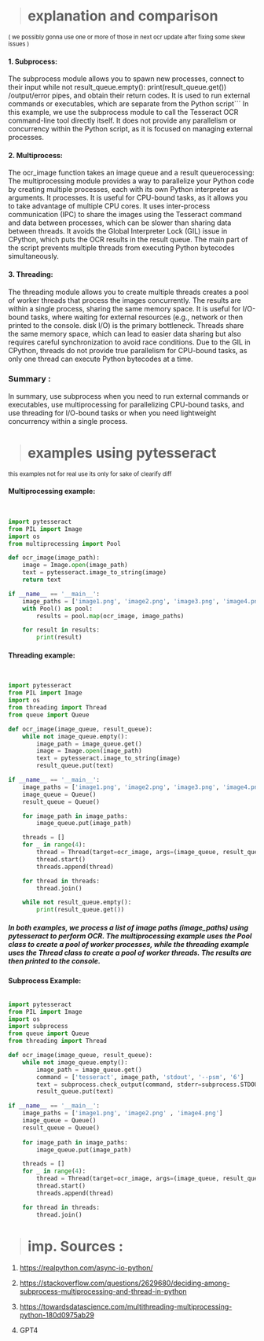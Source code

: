 > #  explanation and comparison 
<sub> ( we possibly gonna use one or more of those in next ocr update after fixing some skew issues ) </sub>

#### 1. Subprocess:

The subprocess module allows you to spawn new processes, connect to their input while not result_queue.empty(): print(result_queue.get()) /output/error pipes, and obtain their return codes.
It is used to run external commands or executables, which are separate from the Python script```
In this example, we use the subprocess module to call the Tesseract OCR command-line tool directly itself.
It does not provide any parallelism or concurrency within the Python script, as it is focused on managing external processes.

#### 2. Multiprocess:

 The ocr_image function takes an image queue and a result queuerocessing:
The multiprocessing module provides a way to parallelize your Python code by creating multiple processes, each with its own Python interpreter as arguments. It processes.
It is useful for CPU-bound tasks, as it allows you to take advantage of multiple CPU cores.
It uses inter-process communication (IPC) to share the images using the Tesseract command and data between processes, which can be slower than sharing data between threads.
It avoids the Global Interpreter Lock (GIL) issue in CPython, which puts the OCR results in the result queue. The main part of the script prevents multiple threads from executing Python bytecodes simultaneously.

#### 3. Threading:

The threading module allows you to create multiple threads creates a pool of worker threads that process the images concurrently. The results are within a single process, sharing the same memory space.
It is useful for I/O-bound tasks, where waiting for external resources (e.g., network or then printed to the console. disk I/O) is the primary bottleneck.
Threads share the same memory space, which can lead to easier data sharing but also requires careful synchronization to avoid race conditions.
Due to the GIL in CPython, threads do not provide true parallelism for CPU-bound tasks, as only one thread can execute Python bytecodes at a time.

### Summary :

In summary, use subprocess when you need to run external commands or executables, use multiprocessing for parallelizing CPU-bound tasks, and use threading for I/O-bound tasks or when you need lightweight concurrency within a single process.


> #  examples using pytesseract  
<sub> this examples not for real use its only for sake of clearify diff</sub>



#### Multiprocessing example:

```python


import pytesseract
from PIL import Image
import os
from multiprocessing import Pool

def ocr_image(image_path):
    image = Image.open(image_path)
    text = pytesseract.image_to_string(image)
    return text

if __name__ == '__main__':
    image_paths = ['image1.png', 'image2.png', 'image3.png', 'image4.png']
    with Pool() as pool:
        results = pool.map(ocr_image, image_paths)

    for result in results:
        print(result)
```		
		
#### Threading example:
```python


import pytesseract
from PIL import Image
import os
from threading import Thread
from queue import Queue

def ocr_image(image_queue, result_queue):
    while not image_queue.empty():
        image_path = image_queue.get()
        image = Image.open(image_path)
        text = pytesseract.image_to_string(image)
        result_queue.put(text)

if __name__ == '__main__':
    image_paths = ['image1.png', 'image2.png', 'image3.png', 'image4.png']
    image_queue = Queue()
    result_queue = Queue()

    for image_path in image_paths:
        image_queue.put(image_path)

    threads = []
    for _ in range(4):
        thread = Thread(target=ocr_image, args=(image_queue, result_queue))
        thread.start()
        threads.append(thread)

    for thread in threads:
        thread.join()

    while not result_queue.empty():
        print(result_queue.get())
```
##### In both examples, we process a list of image paths (image_paths) using pytesseract to perform OCR. The multiprocessing example uses the Pool class to create a pool of worker processes, while the threading example uses the Thread class to create a pool of worker threads. The results are then printed to the console.


#### Subprocess Example:

```python

import pytesseract
from PIL import Image
import os
import subprocess
from queue import Queue
from threading import Thread

def ocr_image(image_queue, result_queue):
    while not image_queue.empty():
        image_path = image_queue.get()
        command = ['tesseract', image_path, 'stdout', '--psm', '6']
        text = subprocess.check_output(command, stderr=subprocess.STDOUT).decode('utf-8')
        result_queue.put(text)

if __name__ == '__main__':
    image_paths = ['image1.png', 'image2.png' , 'image4.png']
	image_queue = Queue()
	result_queue = Queue()
	
	for image_path in image_paths:
		image_queue.put(image_path)

	threads = []
	for _ in range(4):
		thread = Thread(target=ocr_image, args=(image_queue, result_queue))
		thread.start()
		threads.append(thread)

	for thread in threads:
		thread.join()
```

> #  imp. Sources :

1. https://realpython.com/async-io-python/

2. https://stackoverflow.com/questions/2629680/deciding-among-subprocess-multiprocessing-and-thread-in-python

3. https://towardsdatascience.com/multithreading-multiprocessing-python-180d0975ab29

4. GPT4